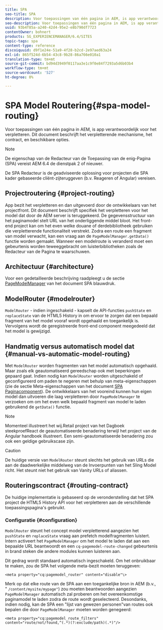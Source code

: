```yaml
---
title: SPA
seo-title: SPA
description: Voor toepassingen van één pagina in AEM, is app verantwoordelijk voor het verpletteren. Dit document beschrijft het verpletterende mechanisme, het contract, en beschikbare opties.
seo-description: Voor toepassingen van één pagina in AEM, is app verantwoordelijk voor het verpletteren. Dit document beschrijft het verpletterende mechanisme, het contract, en beschikbare opties.
uuid: 93b4f85a-a240-42d4-95e2-e8b790df7723
contentOwner: bohnert
products: SG_EXPERIENCEMANAGER/6.4/SITES
topic-tags: spa
content-type: reference
discoiquuid: d9f1e24e-51a9-4f28-b2cd-2e97aed63a24
exl-id: 865f524d-6b54-43c8-9b28-86a766e010a1
translation-type: tm+mt
source-git-commit: bd94d3949f0117aa3e1c9f0e84f7293a5d6b03b4
workflow-type: tm+mt
source-wordcount: '527'
ht-degree: 0%

---
```


# SPA Model Routering{#spa-model-routing}

Voor toepassingen van één pagina in AEM, is app verantwoordelijk voor het verpletteren. Dit document beschrijft het verpletterende mechanisme, het contract, en beschikbare opties.

>[!NOTE]
>
>De eigenschap van de Redacteur van de Toepassing van de enig-Pagina (SPA) vereist AEM 6.4 de dienstpak 2 of nieuwer.
>
>De SPA Redacteur is de geadviseerde oplossing voor projecten die SPA kader gebaseerde cliënt-zijteruggeven (b.v. Reageren of Angular) vereisen.

## Projectroutering {#project-routing}

App bezit het verpletteren en dan uitgevoerd door de ontwikkelaars van het projectfront. Dit document beschrijft specifiek het verpletteren voor het model dat door de AEM server is teruggekeerd. De gegevensstructuur van het paginamodel stelt URL van het onderliggende middel bloot. Het front-end project kan om het even welke douane of derdebibliotheek gebruiken die verpletterende functionaliteit verstrekt. Zodra een route een fragment van model verwacht, kan een vraag aan de `PageModelManager.getData()` functie worden gemaakt. Wanneer een modelroute is veranderd moet een gebeurtenis worden teweeggebracht om luisterbibliotheken zoals de Redacteur van de Pagina te waarschuwen.

## Architectuur {#architecture}

Voor een gedetailleerde beschrijving raadpleegt u de sectie [PageModelManager](/help/sites-developing/spa-blueprint.md#pagemodelmanager) van het document SPA blauwdruk.

## ModelRouter {#modelrouter}

`ModelRouter` - indien ingeschakeld - kapselt de API-functies `pushState` en `replaceState` van de HTML5 History in om ervoor te zorgen dat een bepaald fragment van het model vooraf wordt opgehaald en toegankelijk is. Vervolgens wordt de geregistreerde front-end component meegedeeld dat het model is gewijzigd.

## Handmatig versus automatisch model dat {#manual-vs-automatic-model-routing}

Met `ModelRouter` worden fragmenten van het model automatisch opgehaald. Maar zoals elk geautomatiseerd gereedschap ook met beperkingen gepaard gaat. Indien nodig kan `ModelRouter` worden uitgeschakeld of geconfigureerd om paden te negeren met behulp van meta-eigenschappen (zie de sectie Meta-eigenschappen van het document [SPA Paginacomponent](/help/sites-developing/spa-page-component.md)). De ontwikkelaars van het vooreind kunnen hun eigen model dan uitvoeren die laag verpletteren door `PageModelManager` te verzoeken om om het even welk bepaald fragment van model te laden gebruikend de `getData()` functie.

>[!NOTE]
>
>Momenteel illustreert het wij.Retail project van het Dagboek steekproefReact de geautomatiseerde benadering terwijl het project van de Angular handboek illustreert. Een semi-geautomatiseerde benadering zou ook een geldige gebruikscase zijn.

>[!CAUTION]
>
>De huidige versie van `ModelRouter` steunt slechts het gebruik van URLs die aan de daadwerkelijke middelweg van de Invoerpunten van het Sling Model richt. Het steunt niet het gebruik van Vanity URLs of aliassen.

## Routeringscontract {#routing-contract}

De huidige implementatie is gebaseerd op de veronderstelling dat het SPA project de HTML5 History API voor het verpletteren aan de verschillende toepassingspagina&#39;s gebruikt.

### Configuratie {#configuration}

`ModelRouter` steunt het concept model verpletterend aangezien het `pushState` en `replaceState` vraag aan prefetch modelfragmenten luistert. Intern activeert het `PageModelManager` om het model te laden dat aan een bepaalde URL beantwoordt en een `cq-pagemodel-route-changed` gebeurtenis in brand steken die andere modules kunnen luisteren aan.

Dit gedrag wordt standaard automatisch ingeschakeld. Om het onbruikbaar te maken, zou de SPA het volgende meta-bezit moeten teruggeven:

```
<meta property="cq:pagemodel_router" content="disable"\>
```

Merk op dat elke route van de SPA aan een toegankelijke bron in AEM (b.v., &quot; `/content/mysite/mypage"`) zou moeten beantwoorden aangezien `PageModelManager` automatisch zal proberen om het overeenkomstige paginamodel te laden zodra de route wordt geselecteerd. Desondanks, indien nodig, kan de SPA een &quot;lijst van gewezen personen&quot;van routes ook bepalen die door `PageModelManager` moeten worden genegeerd:

```
<meta property="cq:pagemodel_route_filters" content="route/not/found,^(.*)(?:exclude/path)(.*)"/>
```
